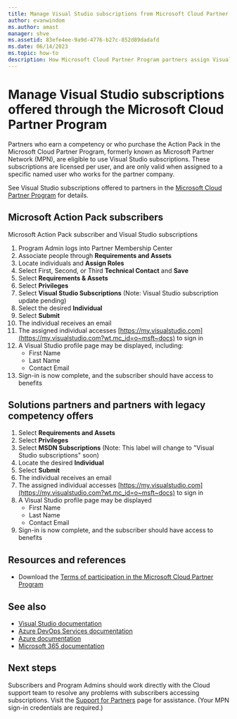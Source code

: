 ```yaml
---
title: Manage Visual Studio subscriptions from Microsoft Cloud Partner Program | Microsoft Docs
author: evanwindom
ms.author: amast
manager: shve
ms.assetid: 83efe4ee-9a9d-4776-b27c-852d89dadafd
ms.date: 06/14/2023
ms.topic: how-to
description: How Microsoft Cloud Partner Program partners assign Visual Studio subscriptions to end users.
---
```


# Manage Visual Studio subscriptions offered through the Microsoft Cloud Partner Program 

Partners who earn a competency or who purchase the Action Pack in the Microsoft Cloud Partner Program, formerly known as Microsoft Partner Network (MPN), are eligible to use Visual Studio subscriptions. These subscriptions are licensed per user, and are only valid when assigned to a specific named user who works for the partner company.

See Visual Studio subscriptions offered to partners in the [Microsoft Cloud Partner Program](program-mcpp.md) for details.

## Microsoft Action Pack subscribers

Microsoft Action Pack subscriber and Visual Studio subscriptions
1. Program Admin logs into Partner Membership Center
2. Associate people through **Requirements and Assets**
3. Locate individuals and **Assign Roles**
4. Select First, Second, or Third **Technical Contact** and **Save**
5. Select **Requirements & Assets**
6. Select **Privileges**
7. Select **Visual Studio Subscriptions** (Note: Visual Studio subscription update pending)
8. Select the desired **Individual**
9. Select **Submit**
10. The individual receives an email
11. The assigned individual accesses [https://my.visualstudio.com](https://my.visualstudio.com?wt.mc_id=o~msft~docs) to sign in
12. A Visual Studio profile page may be displayed, including:
    + First Name
    + Last Name
    + Contact Email
13. Sign-in is now complete, and the subscriber should have access to benefits

## Solutions partners and partners with legacy competency offers

1. Select **Requirements and Assets**
2. Select **Privileges**
3. Select **MSDN Subscriptions** (Note: This label will change to "Visual Studio subscriptions" soon)
4. Locate the desired **Individual**
5. Select **Submit**
6. The individual receives an email
7. The assigned individual accesses [https://my.visualstudio.com](https://my.visualstudio.com?wt.mc_id=o~msft~docs) to sign in
8. A Visual Studio profile page may be displayed
    + First Name
    + Last Name
    + Contact Email
9. Sign-in is now complete, and the subscriber should have access to benefits

## Resources and references

+ Download the [Terms of participation in the Microsoft Cloud Partner Program](https://aka.ms/partner-benefits-use-guide)


## See also

+ [Visual Studio documentation](/visualstudio/)
+ [Azure DevOps Services documentation](/azure/devops/)
+ [Azure documentation](/azure/)
+ [Microsoft 365 documentation](/microsoft-365/)

## Next steps

Subscribers and Program Admins should work directly with the Cloud  support team to resolve any problems with subscribers accessing subscriptions. Visit the [Support for Partners](https://partner.microsoft.com/support) page for assistance. (Your MPN sign-in credentials are required.)